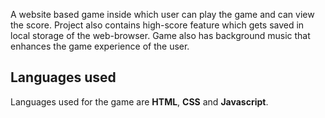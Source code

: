 <p>A website based game inside which user can play the game and can view the score. Project also contains high-score feature which gets saved in local storage of the web-browser. Game also has background music that enhances the game experience of the user.</p>
<h2>Languages used</h2>
<p>Languages used for the game are <b>HTML</b>, <b>CSS</b> and <b>Javascript</b>.</p>
